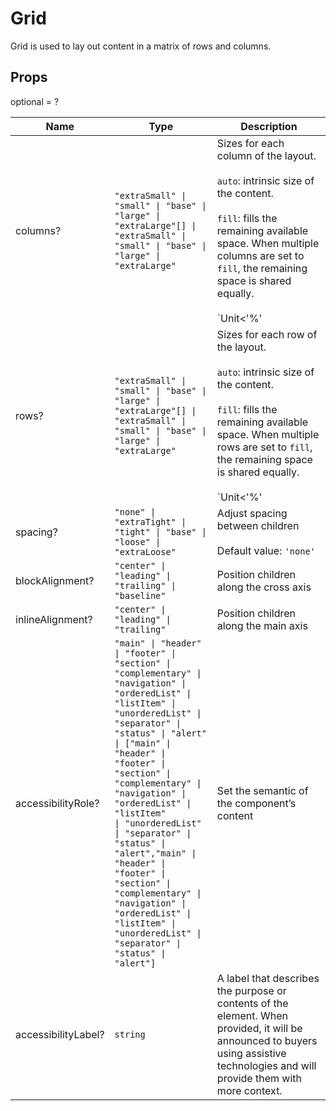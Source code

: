 # Grid

Grid is used to lay out content in a matrix of rows and columns.

## Props
optional = ?

| Name | Type | Description |
| --- | --- | --- |
| columns? | <code>"extraSmall" &#124; "small" &#124; "base" &#124; "large" &#124; "extraLarge"[] &#124; "extraSmall" &#124; "small" &#124; "base" &#124; "large" &#124; "extraLarge"</code> | Sizes for each column of the layout.<br /><br /> `auto`: intrinsic size of the content.<br /><br />`fill`: fills the remaining available space. When multiple columns are set to `fill`, the remaining space is shared equally.<br /><br />`Unit&lt;'%' | 'fr'&gt;`: size in percentages `%` or fractions `fr`.<br /><br />`number`: size in pixels.<br /><br /> - When the sum of the defined sizes is larger than the available space, elements will shrink to avoid overflow.<br /><br />- When only one size is set and outside of an array, the grid will have one column of that size.<br /><br />Default value: <code>'fill'</code> |
| rows? | <code>"extraSmall" &#124; "small" &#124; "base" &#124; "large" &#124; "extraLarge"[] &#124; "extraSmall" &#124; "small" &#124; "base" &#124; "large" &#124; "extraLarge"</code> | Sizes for each row of the layout.<br /><br /> `auto`: intrinsic size of the content.<br /><br />`fill`: fills the remaining available space. When multiple rows are set to `fill`, the remaining space is shared equally.<br /><br />`Unit&lt;'%' | 'fr'&gt;`: size in percentages `%` or fractions `fr`.<br /><br />`number`: size in pixels.<br /><br /> - When the sum of the defined sizes is larger than the available space, elements will shrink to avoid overflow.<br /><br />- When only one size is set and outside of an array, the grid will have one row of that size.<br /><br />Default value: <code>'fill'</code> |
| spacing? | <code>"none" &#124; "extraTight" &#124; "tight" &#124; "base" &#124; "loose" &#124; "extraLoose"</code> | Adjust spacing between children<br /><br />Default value: <code>'none'</code> |
| blockAlignment? | <code>"center" &#124; "leading" &#124; "trailing" &#124; "baseline"</code> | Position children along the cross axis  |
| inlineAlignment? | <code>"center" &#124; "leading" &#124; "trailing"</code> | Position children along the main axis  |
| accessibilityRole? | <code>"main" &#124; "header" &#124; "footer" &#124; "section" &#124; "complementary" &#124; "navigation" &#124; "orderedList" &#124; "listItem" &#124; "unorderedList" &#124; "separator" &#124; "status" &#124; "alert" &#124; ["main" &#124; "header" &#124; "footer" &#124; "section" &#124; "complementary" &#124; "navigation" &#124; "orderedList" &#124; "listItem" &#124; "unorderedList" &#124; "separator" &#124; "status" &#124; "alert","main" &#124; "header" &#124; "footer" &#124; "section" &#124; "complementary" &#124; "navigation" &#124; "orderedList" &#124; "listItem" &#124; "unorderedList" &#124; "separator" &#124; "status" &#124; "alert"]</code> | Set the semantic of the component’s content  |
| accessibilityLabel? | <code>string</code> | A label that describes the purpose or contents of the element. When provided, it will be announced to buyers using assistive technologies and will provide them with more context.  |